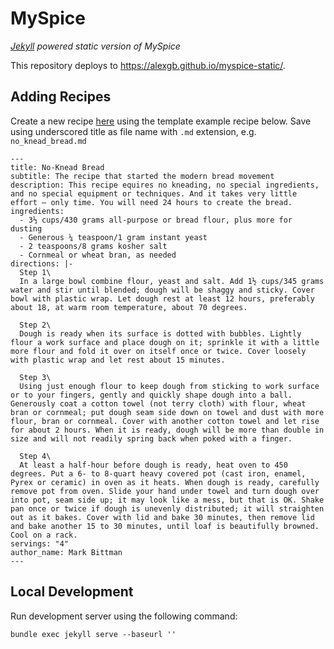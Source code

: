# MySpice

*[Jekyll](https://jekyllrb.com/) powered static version of MySpice*

This repository deploys to https://alexgb.github.io/myspice-static/.

## Adding Recipes

Create a new recipe [here](https://github.com/alexgb/myspice-static/new/main/_recipes) using the template example recipe below. Save using underscored title as file name with `.md` extension, e.g. `no_knead_bread.md`

```
---
title: No-Knead Bread
subtitle: The recipe that started the modern bread movement
description: This recipe equires no kneading, no special ingredients, and no special equipment or techniques. And it takes very little effort — only time. You will need 24 hours to create the bread.
ingredients:
  - 3⅓ cups/430 grams all-purpose or bread flour, plus more for dusting
  - Generous ¼ teaspoon/1 gram instant yeast
  - 2 teaspoons/8 grams kosher salt
  - Cornmeal or wheat bran, as needed
directions: |-
  Step 1\
  In a large bowl combine flour, yeast and salt. Add 1½ cups/345 grams water and stir until blended; dough will be shaggy and sticky. Cover bowl with plastic wrap. Let dough rest at least 12 hours, preferably about 18, at warm room temperature, about 70 degrees.

  Step 2\
  Dough is ready when its surface is dotted with bubbles. Lightly flour a work surface and place dough on it; sprinkle it with a little more flour and fold it over on itself once or twice. Cover loosely with plastic wrap and let rest about 15 minutes.

  Step 3\
  Using just enough flour to keep dough from sticking to work surface or to your fingers, gently and quickly shape dough into a ball. Generously coat a cotton towel (not terry cloth) with flour, wheat bran or cornmeal; put dough seam side down on towel and dust with more flour, bran or cornmeal. Cover with another cotton towel and let rise for about 2 hours. When it is ready, dough will be more than double in size and will not readily spring back when poked with a finger.

  Step 4\
  At least a half-hour before dough is ready, heat oven to 450 degrees. Put a 6- to 8-quart heavy covered pot (cast iron, enamel, Pyrex or ceramic) in oven as it heats. When dough is ready, carefully remove pot from oven. Slide your hand under towel and turn dough over into pot, seam side up; it may look like a mess, but that is OK. Shake pan once or twice if dough is unevenly distributed; it will straighten out as it bakes. Cover with lid and bake 30 minutes, then remove lid and bake another 15 to 30 minutes, until loaf is beautifully browned. Cool on a rack.
servings: "4"
author_name: Mark Bittman
---
```

## Local Development

Run development server using the following command:

```
bundle exec jekyll serve --baseurl ''
```

